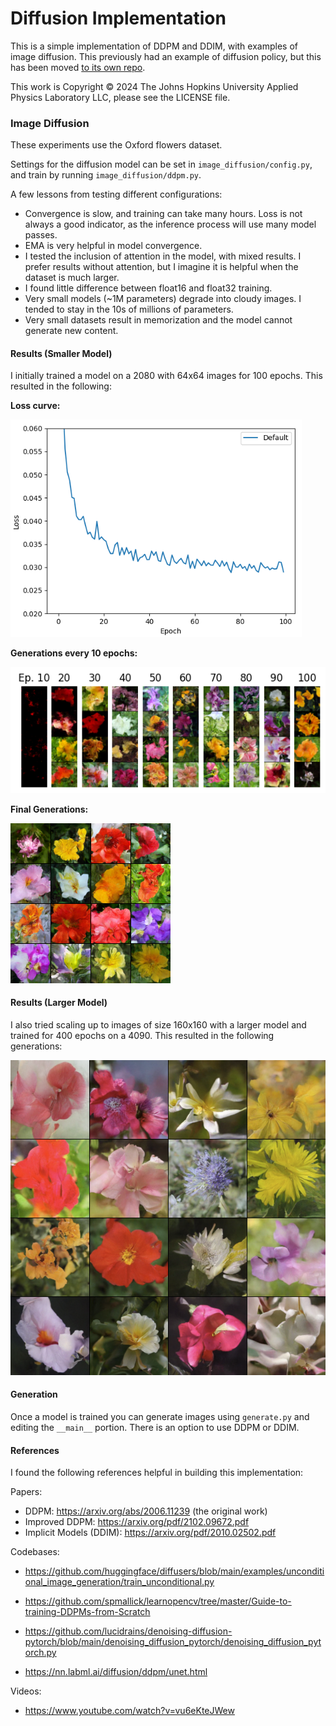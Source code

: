 # Diffusion Implementation

This is a simple implementation of DDPM and DDIM, with examples of image diffusion. This previously had an example of diffusion policy, but this has been moved [to its own repo](https://github.com/ewmstaley/diffusion_policies).

This work is Copyright © 2024 The Johns Hopkins University Applied Physics Laboratory LLC, please see the LICENSE file.



### Image Diffusion

These experiments use the Oxford flowers dataset.

Settings for the diffusion model can be set in `image_diffusion/config.py`, and train by running `image_diffusion/ddpm.py`.

A few lessons from testing different configurations:

- Convergence is slow, and training can take many hours. Loss is not always a good indicator, as the inference process will use many model passes.
- EMA is very helpful in model convergence.
- I tested the inclusion of attention in the model, with mixed results. I prefer results without attention, but I imagine it is helpful when the dataset is much larger.
- I found little difference between float16 and float32 training.
- Very small models (~1M parameters) degrade into cloudy images. I tended to stay in the 10s of millions of parameters.
- Very small datasets result in memorization and the model cannot generate new content.



#### Results (Smaller Model)

I initially trained a model on a 2080 with 64x64 images for 100 epochs. This resulted in the following:

**Loss curve:**

<img src="./assets/image-20240318152441777.png" alt="image-20240318152441777" style="zoom:80%;" />

**Generations every 10 epochs:**

![img](./assets/image-20240318152349184.png)

**Final Generations:**

![img](./assets/generations_epoch_100_no_attn.png)



#### Results (Larger Model)

I also tried scaling up to images of size 160x160 with a larger model and trained for 400 epochs on a 4090. This resulted in the following generations:

![image-20240322152924031](./assets/image-20240322152924031.png)



#### Generation

Once a model is trained you can generate images using `generate.py` and editing the `__main__` portion. There is an option to use DDPM or DDIM.



#### References

I found the following references helpful in building this implementation:

Papers:

- DDPM: https://arxiv.org/abs/2006.11239 (the original work)
- Improved DDPM: https://arxiv.org/pdf/2102.09672.pdf
- Implicit Models (DDIM): https://arxiv.org/pdf/2010.02502.pdf

Codebases:

- https://github.com/huggingface/diffusers/blob/main/examples/unconditional_image_generation/train_unconditional.py

- https://github.com/spmallick/learnopencv/tree/master/Guide-to-training-DDPMs-from-Scratch

- https://github.com/lucidrains/denoising-diffusion-pytorch/blob/main/denoising_diffusion_pytorch/denoising_diffusion_pytorch.py

- https://nn.labml.ai/diffusion/ddpm/unet.html

Videos:

- https://www.youtube.com/watch?v=vu6eKteJWew


